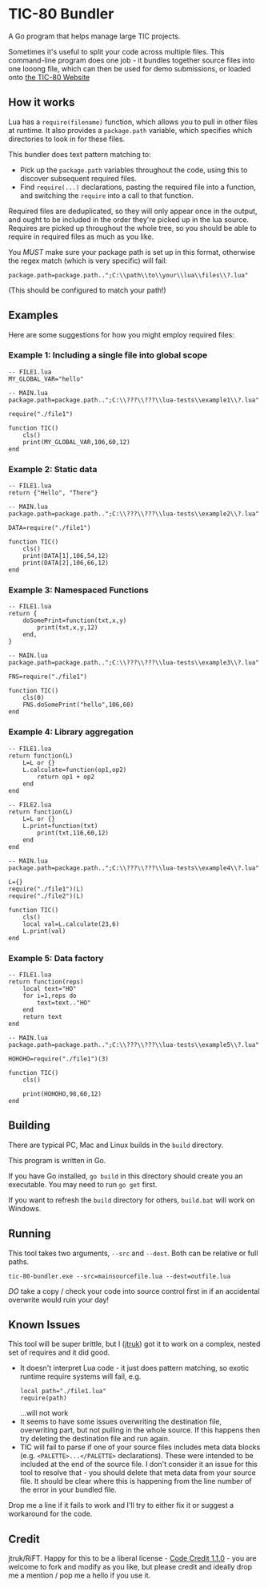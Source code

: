 # TIC-80 Bundler

A Go program that helps manage large TIC projects.

Sometimes it's useful to split your code across multiple files. This command-line program does one job - it bundles together source files into one looong file, which can then be used for demo submissions, or loaded onto [the TIC-80 Website](https://tic80.com)

## How it works

Lua has a `require(filename)` function, which allows you to pull in other files at runtime. It also provides a `package.path` variable, which specifies which directories to look in for these files.

This bundler does text pattern matching to:
- Pick up the `package.path` variables throughout the code, using this to discover subsequent required files.
- Find `require(...)` declarations, pasting the required file into a function, and switching the `require` into a call to that function.

Required files are deduplicated, so they will only appear once in the output, and ought to be included in the order they're picked up in the lua source. Requires are picked up throughout the whole tree, so you should be able to require in required files as much as you like.

You *MUST* make sure your package path is set up in this format, otherwise the regex match (which is very specific) will fail:

`package.path=package.path..";C:\\path\\to\\your\\lua\\files\\?.lua"`

(This should be configured to match your path!)

## Examples

Here are some suggestions for how you might employ required files:

### Example 1: Including a single file into global scope
```
-- FILE1.lua
MY_GLOBAL_VAR="hello"

-- MAIN.lua
package.path=package.path..";C:\\???\\???\\lua-tests\\example1\\?.lua"

require("./file1")

function TIC()
    cls()
    print(MY_GLOBAL_VAR,106,60,12)
end
```

### Example 2: Static data
```
-- FILE1.lua
return {"Hello", "There"}

-- MAIN.lua
package.path=package.path..";C:\\???\\???\\lua-tests\\example2\\?.lua"

DATA=require("./file1")

function TIC()
    cls()
    print(DATA[1],106,54,12)
    print(DATA[2],106,66,12)
end
```

### Example 3: Namespaced Functions
```
-- FILE1.lua
return {
    doSomePrint=function(txt,x,y)
        print(txt,x,y,12)
    end,
}

-- MAIN.lua
package.path=package.path..";C:\\???\\???\\lua-tests\\example3\\?.lua"

FNS=require("./file1")

function TIC()
    cls(0)
    FNS.doSomePrint("hello",106,60)
end
```

### Example 4: Library aggregation
```
-- FILE1.lua
return function(L)
    L=L or {}
    L.calculate=function(op1,op2)
        return op1 + op2
    end
end

-- FILE2.lua
return function(L)
    L=L or {}
    L.print=function(txt)
        print(txt,116,60,12)
    end
end

-- MAIN.lua
package.path=package.path..";C:\\???\\???\\lua-tests\\example4\\?.lua"

L={}
require("./file1")(L)
require("./file2")(L)

function TIC()
    cls()
    local val=L.calculate(23,6)
    L.print(val)
end
```

### Example 5: Data factory
```
-- FILE1.lua
return function(reps)
    local text="HO"
    for i=1,reps do
        text=text.."HO"
    end
    return text
end

-- MAIN.lua
package.path=package.path..";C:\\???\\???\\lua-tests\\example5\\?.lua"

HOHOHO=require("./file1")(3)

function TIC()
    cls()

    print(HOHOHO,98,60,12)
end
```

## Building

There are typical PC, Mac and Linux builds in the `build` directory.

This program is written in Go.

If you have Go installed, `go build` in this directory should create you an executable. You may need to run `go get` first.

If you want to refresh the `build` directory for others, `build.bat` will work on Windows.

## Running

This tool takes two arguments, `--src` and `--dest`. Both can be relative or full paths.

```tic-80-bundler.exe --src=mainsourcefile.lua --dest=outfile.lua```

*DO* take a copy / check your code into source control first in if an accidental overwrite would ruin your day!

## Known Issues

This tool will be super brittle, but I ([jtruk](https://mastodon.social/@jtruk)) got it to work on a complex, nested set of requires and it did good.

- It doesn't interpret Lua code - it just does pattern matching, so exotic runtime require systems will fail, e.g.
    ```
    local path="./file1.lua"
    require(path)
    ```
    ...will not work
- It seems to have some issues overwriting the destination file, overwriting part, but not pulling in the whole source. If this happens then try deleting the destination file and run again.
- TIC will fail to parse if one of your source files includes meta data blocks (e.g. `<PALETTE>...</PALETTE>` declarations). These were intended to be included at the end of the source file. I don't consider it an issue for this tool to resolve that - you should delete that meta data from your source file. It should be clear where this is happening from the line number of the error in your bundled file.

Drop me a line if it fails to work and I'll try to either fix it or suggest a workaround for the code.

## Credit

jtruk/RiFT. Happy for this to be a liberal license - [Code Credit 1.1.0](https://codecreditlicense.com/license/1.1.0) - you are welcome to fork and modify as you like, but please credit and ideally drop me a mention / pop me a hello if you use it.
